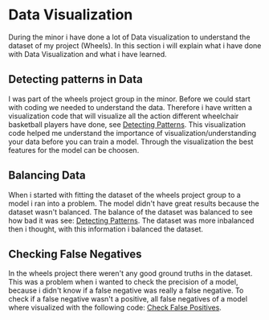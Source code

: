 # Data Visualization
During the minor i have done a lot of Data visualization to understand the dataset of my project (Wheels). In this section i will explain what i have done with Data Visualization and what i have learned.

## Detecting patterns in Data
I was part of the wheels project group in the minor. Before we could start with coding we needed to understand the data. Therefore i have written a visualization code that will visualize all the action different wheelchair basketball players have done, see [Detecting Patterns](Data_Balance.pdf/). This visualization code helped me understand the importance of visualization/understanding your data before you can train a model. Through the visualization the best features for the model can be choosen. 

## Balancing Data 
When i started with fitting the dataset of the wheels project group to a model i ran into a problem. The model didn't have great results because the dataset wasn't balanced. The balance of the dataset was balanced to see how bad it was see: [Detecting Patterns](Data_Balance.pdf). The dataset was more inbalanced then i thought, with this information i balanced the dataset.

## Checking False Negatives
In the wheels project there weren't any good ground truths in the dataset. This was a problem when i wanted to check the precision of a model, because i didn't know if a false negative was really a false negative. To check if a false negative wasn't a positive, all false negatives of a model where visualized with the following code: [Check False Positives](Check_False_Negatives.pdf). 
